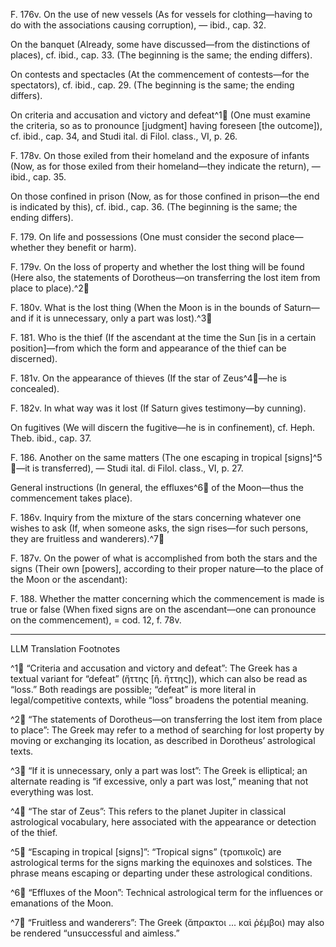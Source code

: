 F. 176v. On the use of new vessels (As for vessels for clothing—having to do with the associations causing corruption), — ibid., cap. 32.

On the banquet (Already, some have discussed—from the distinctions of places), cf. ibid., cap. 33. (The beginning is the same; the ending differs).

On contests and spectacles (At the commencement of contests—for the spectators), cf. ibid., cap. 29. (The beginning is the same; the ending differs).

On criteria and accusation and victory and defeat^1🤖 (One must examine the criteria, so as to pronounce [judgment] having foreseen [the outcome]), cf. ibid., cap. 34, and Studi ital. di Filol. class., VI, p. 26.

F. 178v. On those exiled from their homeland and the exposure of infants (Now, as for those exiled from their homeland—they indicate the return), — ibid., cap. 35.

On those confined in prison (Now, as for those confined in prison—the end is indicated by this), cf. ibid., cap. 36. (The beginning is the same; the ending differs).

F. 179. On life and possessions (One must consider the second place—whether they benefit or harm).

F. 179v. On the loss of property and whether the lost thing will be found (Here also, the statements of Dorotheus—on transferring the lost item from place to place).^2🤖

F. 180v. What is the lost thing (When the Moon is in the bounds of Saturn—and if it is unnecessary, only a part was lost).^3🤖

F. 181. Who is the thief (If the ascendant at the time the Sun [is in a certain position]—from which the form and appearance of the thief can be discerned).

F. 181v. On the appearance of thieves (If the star of Zeus^4🤖—he is concealed).

F. 182v. In what way was it lost (If Saturn gives testimony—by cunning).

On fugitives (We will discern the fugitive—he is in confinement), cf. Heph. Theb. ibid., cap. 37.

F. 186. Another on the same matters (The one escaping in tropical [signs]^5🤖—it is transferred), — Studi ital. di Filol. class., VI, p. 27.

General instructions (In general, the effluxes^6🤖 of the Moon—thus the commencement takes place).

F. 186v. Inquiry from the mixture of the stars concerning whatever one wishes to ask (If, when someone asks, the sign rises—for such persons, they are fruitless and wanderers).^7🤖

F. 187v. On the power of what is accomplished from both the stars and the signs (Their own [powers], according to their proper nature—to the place of the Moon or the ascendant):

F. 188. Whether the matter concerning which the commencement is made is true or false (When fixed signs are on the ascendant—one can pronounce on the commencement), = cod. 12, f. 78v.

---

LLM Translation Footnotes

^1🤖 “Criteria and accusation and victory and defeat”: The Greek has a textual variant for “defeat” (ἤττης [ἢ. ἤττης]), which can also be read as “loss.” Both readings are possible; “defeat” is more literal in legal/competitive contexts, while “loss” broadens the potential meaning.

^2🤖 “The statements of Dorotheus—on transferring the lost item from place to place”: The Greek may refer to a method of searching for lost property by moving or exchanging its location, as described in Dorotheus’ astrological texts.

^3🤖 “If it is unnecessary, only a part was lost”: The Greek is elliptical; an alternate reading is “if excessive, only a part was lost,” meaning that not everything was lost.

^4🤖 “The star of Zeus”: This refers to the planet Jupiter in classical astrological vocabulary, here associated with the appearance or detection of the thief.

^5🤖 “Escaping in tropical [signs]”: “Tropical signs” (τροπικοῖς) are astrological terms for the signs marking the equinoxes and solstices. The phrase means escaping or departing under these astrological conditions.

^6🤖 “Effluxes of the Moon”: Technical astrological term for the influences or emanations of the Moon.

^7🤖 “Fruitless and wanderers”: The Greek (ἅπρακτοι ... καὶ ῥέμβοι) may also be rendered “unsuccessful and aimless.”
